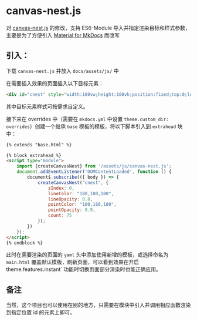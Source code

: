# canvas-nest.js
对 [canvas-nest.js](https://github.com/hustcc/canvas-nest.js.git) 的修改，支持 ES6-Module 导入并指定渲染目标和样式参数，主要是为了方便引入 [Material for MkDocs](https://github.com/squidfunk/mkdocs-material.git) 而改写

## 引入：

下载 `canvas-nest.js` 并放入 `docs/assets/js/` 中

在需要插入效果的页面插入以下目标元素：

```html
<div id="cnest" style="width:100vw;height:100vh;position:fixed;top:0;left:0;z-index: 0;pointer-events: none;"></div>
```

其中目标元素样式可按需求自定义。

接下来在 overrides 中（需要在 `mkdocs.yml` 中设置 `theme.custom_dir: overrides`）创建一个继承 `base` 模板的模板，将以下脚本引入到 `extrahead` 块中：

```html
{% extends "base.html" %}

{% block extrahead %}
<script type="module">
    import {createCanvasNest} from '/assets/js/canvas-nest.js';
    document.addEventListener('DOMContentLoaded', function () {
        document$.subscribe(({ body }) => { 
            createCanvasNest("cnest", {
                zIndex: 0,
                lineColor: "180,180,180",
                lineOpacity: 0.8,
                pointColor: "180,180,180",
                pointOpacity: 0.9,
                count: 75
            });
        })
    });
</script>
{% endblock %}
```

此时在需要渲染的页面的 `yaml` 头中添加使用新增的模板，或选择命名为 `main.html` 覆盖默认模版，刷新页面，可以看到效果在开启 theme.features.instant` 功能时切换页面部分渲染时也能正确应用。

## 备注

当然，这个项目也可以使用在别的地方，只需要在模块中引入并调用相应函数渲染到指定位置 id 的元素上即可。
